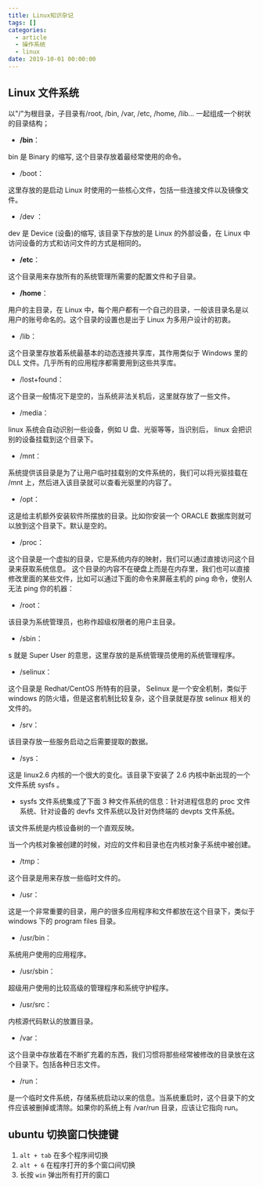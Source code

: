 ```yaml
---
title: Linux知识杂记
tags: []
categories:
  - article
  - 操作系统
  - linux
date: 2019-10-01 00:00:00
---
```


## Linux 文件系统

以"/"为根目录，子目录有/root, /bin, /var, /etc, /home, /lib... 一起组成一个树状的目录结构；

- **/bin**：

bin 是 Binary 的缩写, 这个目录存放着最经常使用的命令。

- /boot：

这里存放的是启动 Linux 时使用的一些核心文件，包括一些连接文件以及镜像文件。

- /dev ：

dev 是 Device (设备)的缩写, 该目录下存放的是 Linux 的外部设备，在 Linux 中访问设备的方式和访问文件的方式是相同的。

- **/etc**：

这个目录用来存放所有的系统管理所需要的配置文件和子目录。

- **/home**：

用户的主目录，在 Linux 中，每个用户都有一个自己的目录，一般该目录名是以用户的账号命名的。这个目录的设置也是出于 Linux 为多用户设计的初衷。

- /lib：

这个目录里存放着系统最基本的动态连接共享库，其作用类似于 Windows 里的 DLL 文件。几乎所有的应用程序都需要用到这些共享库。

- /lost+found：

这个目录一般情况下是空的，当系统非法关机后，这里就存放了一些文件。

- /media：

linux 系统会自动识别一些设备，例如 U 盘、光驱等等，当识别后， linux 会把识别的设备挂载到这个目录下。

- /mnt：

系统提供该目录是为了让用户临时挂载别的文件系统的，我们可以将光驱挂载在 /mnt 上，然后进入该目录就可以查看光驱里的内容了。

- /opt：

这是给主机额外安装软件所摆放的目录。比如你安装一个 ORACLE 数据库则就可以放到这个目录下。默认是空的。

- /proc：

这个目录是一个虚拟的目录，它是系统内存的映射，我们可以通过直接访问这个目录来获取系统信息。
这个目录的内容不在硬盘上而是在内存里，我们也可以直接修改里面的某些文件，比如可以通过下面的命令来屏蔽主机的 ping 命令，使别人无法 ping 你的机器：

- /root：

该目录为系统管理员，也称作超级权限者的用户主目录。

- /sbin：

s 就是 Super User 的意思，这里存放的是系统管理员使用的系统管理程序。

- /selinux：

这个目录是 Redhat/CentOS 所特有的目录， Selinux 是一个安全机制，类似于 windows 的防火墙，但是这套机制比较复杂，这个目录就是存放 selinux 相关的文件的。

- /srv：

该目录存放一些服务启动之后需要提取的数据。

- /sys：

这是 linux2.6 内核的一个很大的变化。该目录下安装了 2.6 内核中新出现的一个文件系统 sysfs 。

- sysfs 文件系统集成了下面 3 种文件系统的信息：针对进程信息的 proc 文件系统、针对设备的 devfs 文件系统以及针对伪终端的 devpts 文件系统。

该文件系统是内核设备树的一个直观反映。

当一个内核对象被创建的时候，对应的文件和目录也在内核对象子系统中被创建。

- /tmp：

这个目录是用来存放一些临时文件的。

- /usr：

这是一个非常重要的目录，用户的很多应用程序和文件都放在这个目录下，类似于 windows 下的 program files 目录。

- /usr/bin：

系统用户使用的应用程序。

- /usr/sbin：

超级用户使用的比较高级的管理程序和系统守护程序。

- /usr/src：

内核源代码默认的放置目录。

- /var：

这个目录中存放着在不断扩充着的东西，我们习惯将那些经常被修改的目录放在这个目录下。包括各种日志文件。

- /run：

是一个临时文件系统，存储系统启动以来的信息。当系统重启时，这个目录下的文件应该被删掉或清除。如果你的系统上有 /var/run 目录，应该让它指向 run。

## ubuntu 切换窗口快捷键

1. `alt + tab` 在多个程序间切换
2. `alt + 6` 在程序打开的多个窗口间切换
3. 长按 `win` 弹出所有打开的窗口
